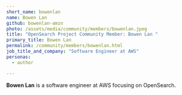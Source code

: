 ```yaml
---
short_name: bowenlan
name: Bowen Lan
github: bowenlan-amzn
photo: /assets/media/community/members/bowenlan.jpeg
title: "OpenSearch Project Community Member: Bowen Lan "
primary_title: Bowen Lan
permalink: /community/members/bowenlan.html
job_title_and_company: "Software Engineer at AWS"
personas:
  - author

---
```


**Bowen Lan** is a software engineer at AWS focusing on OpenSearch.
